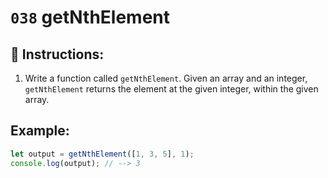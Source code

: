 # `038` getNthElement

## 📝 Instructions:

1. Write a function called `getNthElement`. Given an array and an integer, `getNthElement` returns the element at the given integer, within the given array.

## Example:

```Javascript
let output = getNthElement([1, 3, 5], 1);
console.log(output); // --> 3
```
